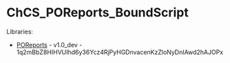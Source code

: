 # ChCS_POReports_BoundScript

Libraries:

- [POReports](https://github.com/Christ-Church-Nashville/ChCS_POReports) - v1.0_dev - 1q2mBbZ8HIHVUIhd6y36Ycz4RjPyHGDnvacenKzZloNyDnIAwd2hAJOPx
